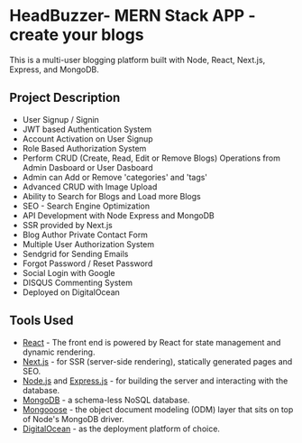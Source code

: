 # HeadBuzzer- MERN Stack APP - create your blogs

This is a multi-user blogging platform built with Node, React, Next.js, Express, and MongoDB.

  
## Project Description

- User Signup / Signin
- JWT based Authentication System
- Account Activation on User Signup
- Role Based Authorization System
- Perform CRUD (Create, Read, Edit or Remove Blogs) Operations from Admin Dasboard or User Dasboard
- Admin can Add or Remove 'categories' and 'tags'
- Advanced CRUD with Image Upload
- Ability to Search for Blogs and Load more Blogs
- SEO - Search Engine Optimization
- API Development with Node Express and MongoDB
- SSR provided by Next.js
- Blog Author Private Contact Form
- Multiple User Authorization System
- Sendgrid for Sending Emails
- Forgot Password / Reset Password
- Social Login with Google
- DISQUS Commenting System
- Deployed on DigitalOcean

## Tools Used

- [React](https://reactjs.org/) - The front end is powered by React for state management and dynamic rendering.
- [Next.js](https://nextjs.org/) - for SSR (server-side rendering), statically generated pages and SEO.
- [ Node.js](https://nodejs.org/en/) and [Express.js](https://expressjs.com/) - for building the server and interacting with the database.
- [MongoDB](https://www.mongodb.com/) - a schema-less NoSQL database.
- [Mongooose](https://mongoosejs.com/) - the object document modeling (ODM) layer that sits on top of Node's MongoDB driver.
- [DigitalOcean](https://www.digitalocean.com/) - as the deployment platform of choice.

